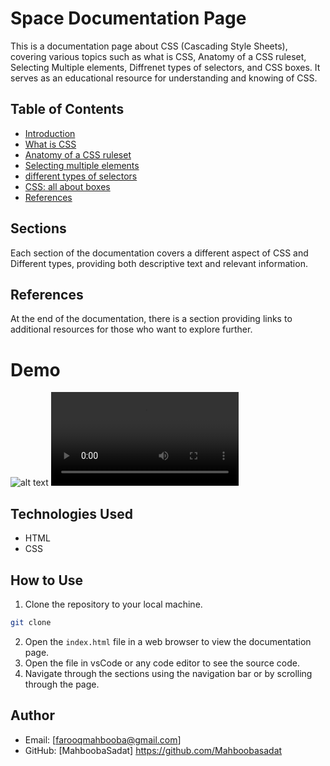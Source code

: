 # Space Documentation Page

This is a documentation page about CSS (Cascading Style Sheets), covering various topics such as what is CSS, Anatomy of a CSS ruleset, Selecting Multiple elements, Diffrenet types of selectors, and CSS boxes. It serves as an educational resource for understanding and knowing of CSS.

## Table of Contents

- [Introduction](#Introduction)
- [What is CSS](#whatisCSS)
- [Anatomy of a CSS ruleset](#AnatomyofaCSSruleset)
- [Selecting multiple elements](#Selectingmultipleelements)
- [different types of selectors](#differenttypesofSelectors)
- [CSS: all about boxes](#CSSallaboutboxes)
- [References](#References)

## Sections

Each section of the documentation covers a different aspect of CSS and Different types, providing both descriptive text and relevant information.

## References

At the end of the documentation, there is a section providing links to additional resources for those who want to explore further.

# Demo 
![alt text](DemoPic.PNG)
<video controls src="webpage.mp4" title="Title"></video>

## Technologies Used

- HTML
- CSS


## How to Use

1. Clone the repository to your local machine.
```bash 
git clone 
```
2. Open the `index.html` file in a web browser to view the documentation page.
3. Open the file in vsCode or any code editor to see the source code.
3. Navigate through the sections using the navigation bar or by scrolling through the page.

## Author 


- Email: [farooqmahbooba@gmail.com]
- GitHub: [MahboobaSadat] https://github.com/Mahboobasadat
